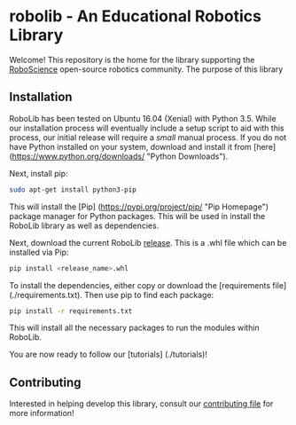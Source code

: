 # robolib - An Educational Robotics Library

Welcome! This repository is the home for the library supporting the 
[RoboScience](http://www.roboscience.org/ "RoboScience Homepage") 
open-source robotics community. The purpose of this library 

## Installation

RoboLib has been tested on Ubuntu 16.04 (Xenial) with Python 3.5. While our installation
process will eventually include a setup script to aid with this process, our initial release
will require a *small* manual process. If you do not have Python installed on your system,
download and install it from [here] (https://www.python.org/downloads/ "Python Downloads").

Next, install pip:

```bash
sudo apt-get install python3-pip
```

This will install the [Pip] (https://pypi.org/project/pip/ "Pip Homepage") package manager
for Python packages. This will be used in install the RoboLib library as well as dependencies.

Next, download the current RoboLib [release](/releases/latest). This is a .whl file which can
be installed via Pip:

```bash
pip install <release_name>.whl
```

To install the dependencies, either copy or download the [requirements file] (./requirements.txt). Then use pip to find each package:

```bash
pip install -r requirements.txt
```

This will install all the necessary packages to run the modules within RoboLib.

You are now ready to follow our [tutorials] (./tutorials)! 

## Contributing

Interested in helping develop this library, consult our [contributing file](./CONTRIBUTING.md)
for more information!


